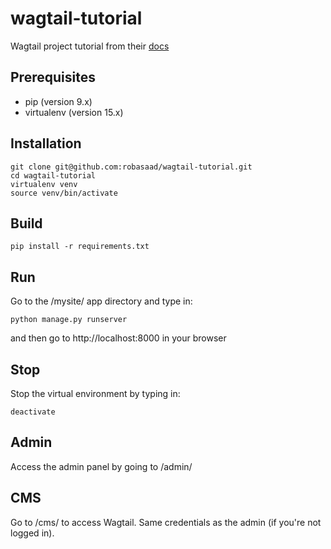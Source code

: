 # wagtail-tutorial
Wagtail project tutorial from their [docs](http://docs.wagtail.io/en/v1.13.1/getting_started/tutorial.html)


## Prerequisites

- pip (version 9.x)
- virtualenv (version 15.x)


## Installation

```
git clone git@github.com:robasaad/wagtail-tutorial.git
cd wagtail-tutorial
virtualenv venv
source venv/bin/activate
```


## Build

```
pip install -r requirements.txt
```


## Run

Go to the /mysite/ app directory and type in:

```
python manage.py runserver
```

and then go to http://localhost:8000 in your browser


## Stop

Stop the virtual environment by typing in:

```
deactivate
```


## Admin

Access the admin panel by going to /admin/


## CMS

Go to /cms/ to access Wagtail. Same credentials as the admin (if you're not logged in).
